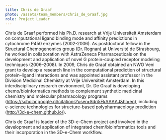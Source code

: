 ```yaml
---
title: Chris de Graaf
photo: /assets/team_members/Chris_de_Graaf.jpg
role: Project Leader
---
```

Chris de Graaf performed his Ph.D. research at Vrije Universiteit Amsterdam on computational ligand binding mode and affinity predictions in cytochrome P450 enzymes (2002-2006). As postdoctoral fellow in the Structural Chemogenomics group (Dr. Rognan) at Université de Strasbourg, he worked in collaboration with AstraZeneca Pharmaceuticals on the development and application of novel G protein-coupled receptor modeling techniques (2006–2008).
In 2009, Chris de Graaf obtained an NWO Veni grant to develop a research line in the computational prediction of structural protein–ligand interactions and was appointed assistant professor in the Division Medicinal Chemistry at Vrije Universiteit Amsterdam. In this interdisciplinary research environment, Dr. De Graaf is developing chemo/bioinformatics methods to complement synthetic medicinal chemistry and molecular pharmacology programs (https://scholar.google.nl/citations?user=Sdri5EkAAAAJ&hl=en), including e-science technologies for structure-based polypharmacology prediction (http://3d-e-chem.github.io/).

Chris de Graaf is leader of the 3D-e-Chem project and involved in the development and application of integrated chem/bioinformatics tools and their incorporation in the 3D-e-Chem workflow.
